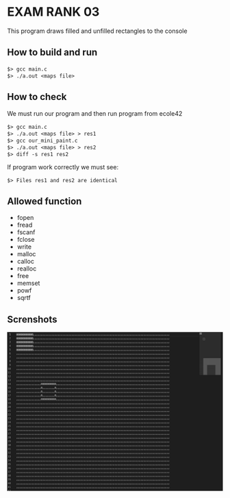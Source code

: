 # EXAM RANK 03

This program draws filled and unfilled rectangles to the console

## How to build and run

    $> gcc main.c
    $> ./a.out <maps file>

## How to check

We must run our program and then run program from ecole42

    $> gcc main.c
    $> ./a.out <maps file> > res1
    $> gcc our_mini_paint.c
    $> ./a.out <maps file> > res2
    $> diff -s res1 res2

If program work correctly we must see:

    $> Files res1 and res2 are identical

## Allowed function

- fopen
- fread
- fscanf
- fclose
- write
- malloc
- calloc
- realloc
- free
- memset
- powf
- sqrtf

## Screnshots

![alt text](picture.png "screenshot")​